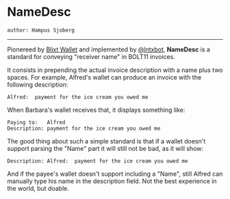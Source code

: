 # NameDesc

`author: Hampus Sjoberg`

---

Pionereed by [Blixt Wallet](https://blixtwallet.com/) and implemented by [@lntxbot](https://t.me/lntxbot), **NameDesc** is a standard for conveying "receiver name" in BOLT11 invoices.

It consists in prepending the actual invoice description with a name plus two spaces. For example, Alfred's wallet can produce an invoice with the following description:

```
Alfred:  payment for the ice cream you owed me
```

When Barbara's wallet receives that, it displays something like:

```
Paying to:   Alfred
Description: payment for the ice cream you owed me
```

The good thing about such a simple standard is that if a wallet doesn't support parsing the "Name" part it will still not be bad, as it will show:

```
Description: Alfred:  payment for the ice cream you owed me
```

And if the payee's wallet doesn't support including a "Name", still Alfred can manually type his name in the description field. Not the best experience in the world, but doable.

